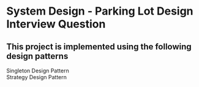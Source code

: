 # System Design - Parking Lot Design Interview Question

## This project is implemented using the following design patterns <br>

Singleton Design Pattern <br>
Strategy Design Pattern

